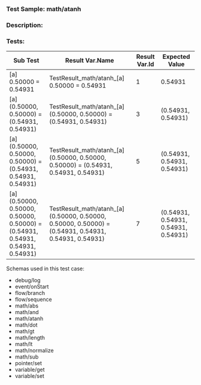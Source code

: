 ### **Test Sample:** math/atanh
### **Description:** 

### Tests:
| Sub Test | Result Var.Name | Result Var.Id | Expected Value
| ----------- | ----------- | ----------- |----------- |
| [a] 0.50000 = 0.54931 | TestResult_math/atanh_[a] 0.50000 = 0.54931 | 1 | 0.54931
| [a] (0.50000, 0.50000) = (0.54931, 0.54931) | TestResult_math/atanh_[a] (0.50000, 0.50000) = (0.54931, 0.54931) | 3 | (0.54931, 0.54931)
| [a] (0.50000, 0.50000, 0.50000) = (0.54931, 0.54931, 0.54931) | TestResult_math/atanh_[a] (0.50000, 0.50000, 0.50000) = (0.54931, 0.54931, 0.54931) | 5 | (0.54931, 0.54931, 0.54931)
| [a] (0.50000, 0.50000, 0.50000, 0.50000) = (0.54931, 0.54931, 0.54931, 0.54931) | TestResult_math/atanh_[a] (0.50000, 0.50000, 0.50000, 0.50000) = (0.54931, 0.54931, 0.54931, 0.54931) | 7 | (0.54931, 0.54931, 0.54931, 0.54931)

Schemas used in this test case:
- debug/log
- event/onStart
- flow/branch
- flow/sequence
- math/abs
- math/and
- math/atanh
- math/dot
- math/gt
- math/length
- math/lt
- math/normalize
- math/sub
- pointer/set
- variable/get
- variable/set
